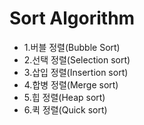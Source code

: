 # Sort Algorithm


- 1.버블 정렬(Bubble Sort)
- 2.선택 정렬(Selection sort)
- 3.삽입 정렬(Insertion sort)
- 4.합병 정렬(Merge sort)
- 5.힙 정렬(Heap sort)
- 6.퀵 정렬(Quick sort)
